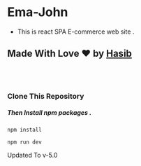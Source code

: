 # Ema-John
- This is react SPA E-commerce web site . 
## Made With Love ❤️ by [ Hasib ](https://www.facebook.com/hasib11500) 

<br>
<br>

### Clone This Repository 
##### Then Install npm packages . 
```
npm install
```
```
npm run dev
```

Updated To v-5.0
